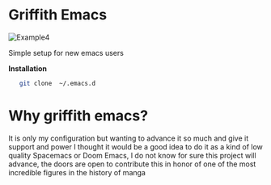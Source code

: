 # Griffith Emacs

![Example4](/uploads/6cadb5e6ff35f85f7a9031cc912f0787/Example4.png)

Simple setup for new emacs users

**Installation**

```sh
   git clone  ~/.emacs.d
   ```

# Why griffith emacs?

It is only my configuration but wanting to advance it so much and give it support and power I thought it would be a good idea to do it as a kind of low quality Spacemacs or Doom Emacs, I do not know for sure this project will advance, the doors are open to contribute this in honor of one of the most incredible figures in the history of manga

